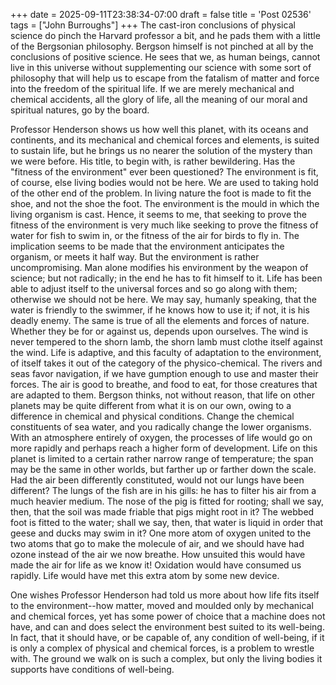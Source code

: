 +++
date = 2025-09-11T23:38:34-07:00
draft = false
title = 'Post 02536'
tags = ["John Burroughs"]
+++
The cast-iron conclusions of physical science do pinch the Harvard professor a bit, and he pads them with a little of the Bergsonian philosophy. Bergson himself is not pinched at all by the conclusions of positive science. He sees that we, as human beings, cannot live in this universe without supplementing our science with some sort of philosophy that will help us to escape from the fatalism of matter and force into the freedom of the spiritual life. If we are merely mechanical and chemical accidents, all the glory of life, all the meaning of our moral and spiritual natures, go by the board.

Professor Henderson shows us how well this planet, with its oceans and continents, and its mechanical and chemical forces and elements, is suited to sustain life, but he brings us no nearer the solution of the mystery than we were before. His title, to begin with, is rather bewildering. Has the "fitness of the environment" ever been questioned? The environment is fit, of course, else living bodies would not be here. We are used to taking hold of the other end of the problem. In living nature the foot is made to fit the shoe, and not the shoe the foot. The environment is the mould in which the living organism is cast. Hence, it seems to me, that seeking to prove the fitness of the environment is very much like seeking to prove the fitness of water for fish to swim in, or the fitness of the air for birds to fly in. The implication seems to be made that the environment anticipates the organism, or meets it half way. But the environment is rather uncompromising. Man alone modifies his environment by the weapon of science; but not radically; in the end he has to fit himself to it. Life has been able to adjust itself to the universal forces and so go along with them; otherwise we should not be here. We may say, humanly speaking, that the water is friendly to the swimmer, if he knows how to use it; if not, it is his deadly enemy. The same is true of all the elements and forces of nature. Whether they be for or against us, depends upon ourselves. The wind is never tempered to the shorn lamb, the shorn lamb must clothe itself against the wind. Life is adaptive, and this faculty of adaptation to the environment, of itself takes it out of the category of the physico-chemical. The rivers and seas favor navigation, if we have gumption enough to use and master their forces. The air is good to breathe, and food to eat, for those creatures that are adapted to them. Bergson thinks, not without reason, that life on other planets may be quite different from what it is on our own, owing to a difference in chemical and physical conditions. Change the chemical constituents of sea water, and you radically change the lower organisms. With an atmosphere entirely of oxygen, the processes of life would go on more rapidly and perhaps reach a higher form of development. Life on this planet is limited to a certain rather narrow range of temperature; the span may be the same in other worlds, but farther up or farther down the scale. Had the air been differently constituted, would not our lungs have been different? The lungs of the fish are in his gills: he has to filter his air from a much heavier medium. The nose of the pig is fitted for rooting; shall we say, then, that the soil was made friable that pigs might root in it? The webbed foot is fitted to the water; shall we say, then, that water is liquid in order that geese and ducks may swim in it? One more atom of oxygen united to the two atoms that go to make the molecule of air, and we should have had ozone instead of the air we now breathe. How unsuited this would have made the air for life as we know it! Oxidation would have consumed us rapidly. Life would have met this extra atom by some new device.

One wishes Professor Henderson had told us more about how life fits itself to the environment--how matter, moved and moulded only by mechanical and chemical forces, yet has some power of choice that a machine does not have, and can and does select the environment best suited to its well-being. In fact, that it should have, or be capable of, any condition of well-being, if it is only a complex of physical and chemical forces, is a problem to wrestle with. The ground we walk on is such a complex, but only the living bodies it supports have conditions of well-being.

